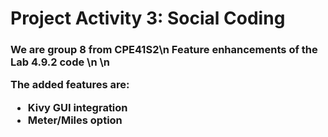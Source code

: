 <h1>Project Activity 3: Social Coding</h1>

<h3>We are group 8 from CPE41S2\n
Feature enhancements of the Lab 4.9.2 code 
\n
\n

The added features are:

<ul>
    <li>Kivy GUI integration
    <li>Meter/Miles option
</ul>
</h3>
